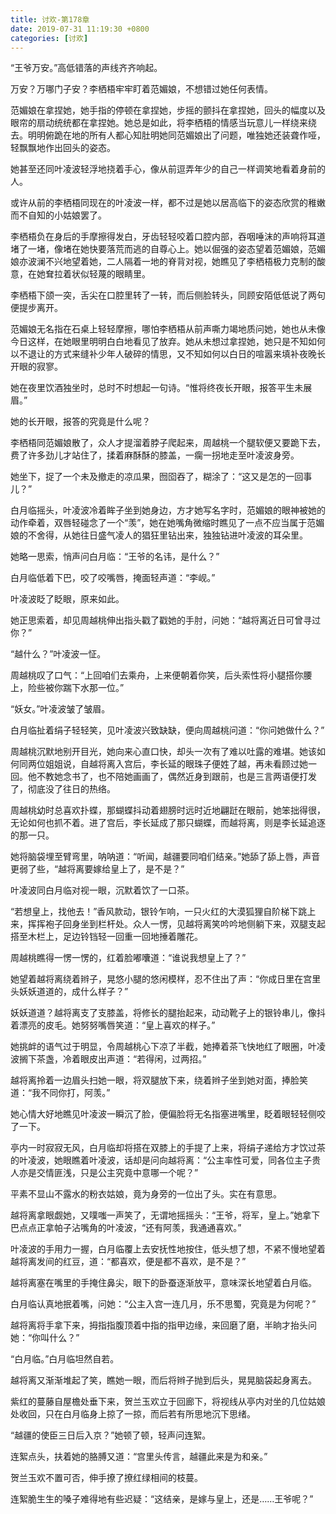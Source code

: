 ```yaml
---
title: 讨欢-第178章
date: 2019-07-31 11:19:30 +0800
categories: [讨欢]
---
```


“王爷万安。”高低错落的声线齐齐响起。

万安？万哪门子安？李栖梧牢牢盯着范媚娘，不想错过她任何表情。

范媚娘在拿捏她，她手指的停顿在拿捏她，步摇的颤抖在拿捏她，回头的幅度以及眼帘的扇动统统都在拿捏她。她总是如此，将李栖梧的情感当玩意儿一样绕来绕去。明明俯跪在地的所有人都心知肚明她同范媚娘出了问题，唯独她还装聋作哑，轻飘飘地作出回头的姿态。

她甚至还同叶凌波轻浮地挠着手心，像从前逗弄年少的自己一样调笑地看着身前的人。

或许从前的李栖梧同现在的叶凌波一样，都不过是她以居高临下的姿态欣赏的稚嫩而不自知的小姑娘罢了。

李栖梧负在身后的手摩擦得发白，牙齿轻轻咬着口腔内部，吞咽唾沫的声响将耳道堵了一堵，像堵在她快要落荒而逃的自尊心上。她以倔强的姿态望着范媚娘，范媚娘亦波澜不兴地望着她，二人隔着一地的脊背对视，她瞧见了李栖梧极力克制的酸意，在她耷拉着状似轻蔑的眼睛里。

李栖梧下颌一突，舌尖在口腔里转了一转，而后侧脸转头，同顾安陌低低说了两句便提步离开。

范媚娘无名指在石桌上轻轻摩擦，哪怕李栖梧从前声嘶力竭地质问她，她也从未像今日这样，在她眼里明明白白地看见了放弃。她从未想过拿捏她，她只是不知如何以不退让的方式来缝补少年人破碎的情思，又不知如何以白日的喧嚣来填补夜晚长开眼的寂寥。

她在夜里饮酒独坐时，总时不时想起一句诗。“惟将终夜长开眼，报答平生未展眉。”

她的长开眼，报答的究竟是什么呢？

李栖梧同范媚娘散了，众人才提溜着脖子爬起来，周越桃一个腿软便又要跪下去，费了许多劲儿才站住了，揉着麻酥酥的膝盖，一瘸一拐地走至叶凌波身旁。

她坐下，捉了一个未及撤走的凉瓜果，囫囵吞了，糊涂了：“这又是怎的一回事儿？”

白月临摇头，叶凌波冷着眸子坐到她身边，方才她写名字时，范媚娘的眼神被她的动作牵着，双唇轻碰念了一个“羡”，她在她嘴角微缩时瞧见了一点不应当属于范媚娘的不舍得，从她往日盛气凌人的猖狂里钻出来，独独钻进叶凌波的耳朵里。

她略一思索，悄声问白月临：“王爷的名讳，是什么？”

白月临低着下巴，咬了咬嘴唇，掩面轻声道：“李岘。”

叶凌波眨了眨眼，原来如此。

她正思索着，却见周越桃伸出指头戳了戳她的手肘，问她：“越将离近日可曾寻过你？”

“越什么？”叶凌波一怔。

周越桃叹了口气：“上回咱们去乘舟，上来便朝着你笑，后头索性将小腿搭你腰上，险些被你踹下水那一位。”

“妖女。”叶凌波皱了皱眉。

白月临扯着绢子轻轻笑，见叶凌波兴致缺缺，便向周越桃问道：“你问她做什么？”

周越桃沉默地别开目光，她向来心直口快，却头一次有了难以吐露的难堪。她该如何同两位姐姐说，自越将离入宫后，李长延的眼珠子便姓了越，再未看顾过她一回。他不教她念书了，也不陪她画画了，偶然近身到跟前，也是三言两语便打发了，彻底没了往日的热络。

周越桃幼时总喜欢扑蝶，那蝴蝶抖动着翅膀时远时近地翩跹在眼前，她笨拙得很，无论如何也抓不着。进了宫后，李长延成了那只蝴蝶，而越将离，则是李长延追逐的那一只。

她将脑袋埋至臂弯里，呐呐道：“听闻，越疆要同咱们结亲。”她舔了舔上唇，声音更弱了些，“越将离要嫁给皇上了，是不是？”

叶凌波同白月临对视一眼，沉默着饮了一口茶。

“若想皇上，找他去！”香风款动，银铃乍响，一只火红的大漠狐狸自阶梯下跳上来，挥挥袍子回身坐到栏杆处。众人一愣，见越将离笑吟吟地侧躺下来，双腿支起搭至木栏上，足边铃铛轻一回重一回地捶着雕花。

周越桃瞧得一愣一愣的，红着脸嘟囔道：“谁说我想皇上了？”

她望着越将离绕着辫子，晃悠小腿的悠闲模样，忍不住出了声：“你成日里在宫里头妖妖道道的，成什么样子？”

妖妖道道？越将离支了支膝盖，将修长的腿抬起来，动动靴子上的银铃串儿，像抖着漂亮的皮毛。她努努嘴唇笑道：“皇上喜欢的样子。”

她挑衅的语气过于明显，令周越桃心下凉了半截，她捧着茶飞快地红了眼圈，叶凌波搁下茶盏，冷着眼皮出声道：“若得闲，过两招。”

越将离拎着一边眉头扫她一眼，将双腿放下来，绕着辫子坐到她对面，捧脸笑道：“我不同你打，阿羡。”

她心情大好地瞧见叶凌波一瞬沉了脸，便偏脸将无名指塞进嘴里，眨着眼轻轻侧咬了一下。

亭内一时寂寂无风，白月临却将搭在双膝上的手提了上来，将绢子递给方才饮过茶的叶凌波，她眼瞧着叶凌波，话却是问向越将离：“公主率性可爱，同各位主子贵人亦是交情匪浅，只是公主究竟中意哪一个呢？”

平素不显山不露水的粉衣姑娘，竟为身旁的一位出了头。实在有意思。

越将离拿眼觑她，又噗嗤一声笑了，无谓地摇摇头：“王爷，将军，皇上。”她拿下巴点点正拿帕子沾嘴角的叶凌波，“还有阿羡，我通通喜欢。”

叶凌波的手用力一握，白月临覆上去安抚性地按住，低头想了想，不紧不慢地望着越将离发间的红豆，道：“都喜欢，便是都不喜欢，是不是？”

越将离塞在嘴里的手掩住鼻尖，眼下的卧蚕逐渐放平，意味深长地望着白月临。

白月临认真地抿着嘴，问她：“公主入宫一连几月，乐不思蜀，究竟是为何呢？”

越将离将手拿下来，拇指指腹顶着中指的指甲边缘，来回磨了磨，半晌才抬头问她：“你叫什么？”

“白月临。”白月临坦然自若。

越将离又渐渐堆起了笑，瞧她一眼，而后将辫子抛到后头，晃晃脑袋起身离去。

紫红的蔓藤自屋檐处垂下来，贺兰玉欢立于回廊下，将视线从亭内对坐的几位姑娘处收回，只在白月临身上掠了一掠，而后若有所思地沉下思绪。

“越疆的使臣三日后入京？”她顿了顿，轻声问连絮。

连絮点头，扶着她的胳膊又道：“宫里头传言，越疆此来是为和亲。”

贺兰玉欢不置可否，伸手撩了撩红绿相间的枝蔓。

连絮脆生生的嗓子难得地有些迟疑：“这结亲，是嫁与皇上，还是……王爷呢？”

